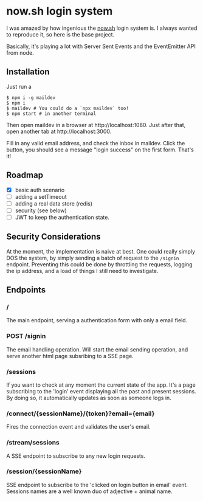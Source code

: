 # now.sh login system

I was amazed by how ingenious the [now.sh](https://now.sh) login system is.
I always wanted to reproduce it, so here is the base project.

Basically, it's playing a lot with Server Sent Events and the EventEmitter API from node.

## Installation

Just run a

    $ npm i -g maildev
    $ npm i
    $ maildev # You could do a `npx maildev` too!
    $ npm start # in another terminal

Then open maildev in a browser at http://localhost:1080. Just after that, open another tab at
http://localhost:3000.

Fill in any valid email address, and check the inbox in maildev. Click the button, you should see
a message "login success" on the first form. That's it!

## Roadmap

- [x] basic auth scenario
- [ ] adding a setTimeout
- [ ] adding a real data store (redis)
- [ ] security (see below)
- [ ] JWT to keep the authentication state.

## Security Considerations

At the moment, the implementation is naive at best.
One could really simply DOS the system, by simply sending a batch of request to the `/signin`
endpoint. Preventing this could be done by throttling the requests, logging the ip address, and
a load of things I still need to investigate.

## Endpoints

### /

The main endpoint, serving a authentication form with only a email field.

### POST /signin

The email handling operation. Will start the email sending operation, and serve another html
page subsribing to a SSE page.

### /sessions

If you want to check at any moment the current state of the app. It's a page subscribing to the
'login' event displaying all the past and present sessions. By doing so, it automatically
updates as soon as someone logs in.

### /connect/{sessionName}/{token}?email={email}

Fires the connection event and validates the user's email.

### /stream/sessions

A SSE endpoint to subscribe to any new login requests.

### /session/{sessionName}

SSE endpoint to subscribe to the 'clicked on login button in email' event.
Sessions names are a well known duo of adjective + animal name.
